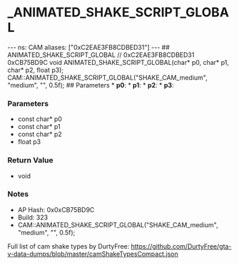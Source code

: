 # _ANIMATED_SHAKE_SCRIPT_GLOBAL

--- ns: CAM aliases: ["0xC2EAE3FB8CDBED31"] --- ## ANIMATED_SHAKE_SCRIPT_GLOBAL  // 0xC2EAE3FB8CDBED31 0xCB75BD9C void ANIMATED_SHAKE_SCRIPT_GLOBAL(char* p0, char* p1, char* p2, float p3);  CAM::ANIMATED_SHAKE_SCRIPT_GLOBAL("SHAKE_CAM_medium", "medium", "", 0.5f);  ## Parameters * **p0**: * **p1**: * **p2**: * **p3**:

### Parameters
* const char* p0
* const char* p1
* const char* p2
* float p3

### Return Value
* void

### Notes
* AP Hash: 0x0xCB75BD9C
* Build: 323
* CAM::ANIMATED_SHAKE_SCRIPT_GLOBAL("SHAKE_CAM_medium", "medium", "", 0.5f);

Full list of cam shake types by DurtyFree: https://github.com/DurtyFree/gta-v-data-dumps/blob/master/camShakeTypesCompact.json

